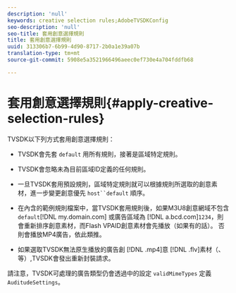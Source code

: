```yaml
---
description: 'null'
keywords: creative selection rules;AdobeTVSDKConfig
seo-description: 'null'
seo-title: 套用創意選擇規則
title: 套用創意選擇規則
uuid: 313306b7-6b99-4d90-8717-2b0a1e39a07b
translation-type: tm+mt
source-git-commit: 5908e5a3521966496aeec0ef730e4a704fddfb68

---
```



# 套用創意選擇規則{#apply-creative-selection-rules}

TVSDK以下列方式套用創意選擇規則：

* TVSDK會先套 `default` 用所有規則，接著是區域特定規則。
* TVSDK會忽略未為目前區域ID定義的任何規則。
* 一旦TVSDK套用預設規則，區域特定規則就可以根據規則所選取的創意素材，進一步變更創意優先 `host``default` 順序。

* 在內含的範例規則檔案中，當TVSDK套用規則後，如果M3U8創意網域不包含 `default`[!DNL my.domain.com] 或廣告區域為 [!DNL a.bcd.com]`1234`，則會重新排序創意素材，而Flash VPAID創意素材會先播放（如果有的話）。 否則會播放MP4廣告，依此類推。

* 如果選取TVSDK無法原生播放的廣告創 [!DNL .mp4]意 [!DNL .flv]素材（、等）,TVSDK會發出重新封裝請求。

請注意，TVSDK可處理的廣告類型仍會透過中的設定 `validMimeTypes` 定義 `AuditudeSettings`。
